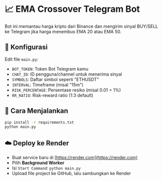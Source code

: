 # 📈 EMA Crossover Telegram Bot

Bot ini memantau harga kripto dari Binance dan mengirim sinyal BUY/SELL ke Telegram jika harga menembus EMA 20 atau EMA 50.

## 🔧 Konfigurasi

Edit file `main.py`:

- `BOT_TOKEN`: Token Bot Telegram kamu
- `CHAT_ID`: ID pengguna/channel untuk menerima sinyal
- `SYMBOLS`: Daftar simbol seperti "ETHUSDT"
- `INTERVAL`: Timeframe (misal "15m")
- `RISK_PERCENTAGE`: Persentase resiko (misal 0.01 = 1%)
- `RR_RATIO`: Risk-reward ratio (1:3 default)

## 🚀 Cara Menjalankan

```bash
pip install -r requirements.txt
python main.py
```

## ☁️ Deploy ke Render

- Buat service baru di [https://render.com](https://render.com)
- Pilih **Background Worker**
- Isi `Start Command`: `python main.py`
- Upload file project ke GitHub, lalu sambungkan ke Render
